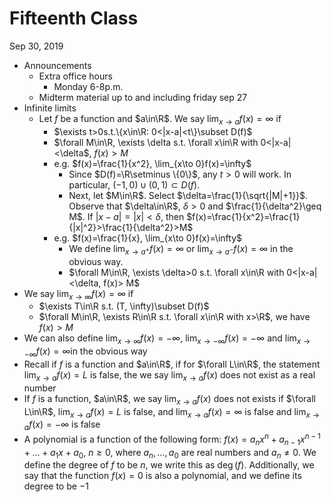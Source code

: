 # Fifteenth Class
Sep 30, 2019
* Announcements
  * Extra office hours
    * Monday 6-8p.m.
  * Midterm material up to and including friday sep 27
* Infinite limits
  * Let $f$ be a function and $a\in\R$. We say $\lim_{x\to a}f(x)=\infty$ if
    * $\exists t>0s.t.\{x\in\R: 0<|x-a|<t\}\subset D(f)$
    * $\forall M\in\R, \exists \delta s.t. \forall x\in\R with 0<|x-a|<\delta$, $f(x)>M$
    * e.g. $f(x)=\frac{1}{x^2}, \lim_{x\to 0}f(x)=\infty$
      * Since $D(f)=\R\setminus \{0\}$, any $t>0$ will work. In particular, $(-1 ,0)\cup (0, 1)\subset D(f)$. 
      * Next, let $M\in\R$. Select $\delta=\frac{1}{\sqrt{|M|+1}}$. Observe that $\delta\in\R$, $\delta>0$ and $\frac{1}{\delta^2}\geq M$. If $|x-a|=|x|<\delta$, then $f(x)=\frac{1}{x^2}=\frac{1}{|x|^2}>\frac{1}{\delta^2}>M$
    * e.g. $f(x)=\frac{1}{x}, \lim_{x\to 0}f(x)=\infty$
      * We define $\lim_{x\to a^+}f(x)=\infty$ or $\lim_{x\to a^-}f(x)=\infty$ in the obvious way. 
      * $\forall M\in\R, \exists \delta>0 s.t. \forall x\in\R with 0<|x-a|<\delta, f(x)> M$
* We say $\lim_{x\to \infty}f(x)=\infty$ if 
  * $\exists T\in\R s.t. (T, \infty)\subset D(f)$
  * $\forall M\in\R, \exists R\in\R s.t. \forall x\in\R with x>\R$, we have $f(x)>M$
* We can also define $\lim_{x\to\infty}f(x)=-\infty$, $\lim_{x\to-\infty}f(x)=-\infty$ and $\lim_{x\to-\infty}f(x)=\infty$in the obvious way
* Recall if $f$ is a function and $a\in\R$, if for $\forall L\in\R$, the statement $\lim_{x\to a}f(x)=L$ is false, the we say $\lim_{x\to a}f(x)$ does not exist as a real number
* If $f$ is a function, $a\in\R$, we say $\lim_{x\to a}f(x)$ does not exists if $\forall L\in\R$, $\lim_{x\to a}f(x)=L$ is false, and $\lim_{x\to a}f(x)=\infty$ is false and $\lim_{x\to a}f(x)=-\infty$ is false
* A polynomial is a function of the following form: $f(x)=a_n x^n+a_{n-1} x^{n-1} + \ldots + a_1 x +a_0$, $n\geq 0$, where $a_n, \ldots, a_0$ are real numbers and $a_n\neq 0$. We define the degree of $f$ to be $n$, we write this as $\deg(f)$. Additionally, we say that the function $f(x)=0$ is also a polynomial, and we define its degree to be $-1$




